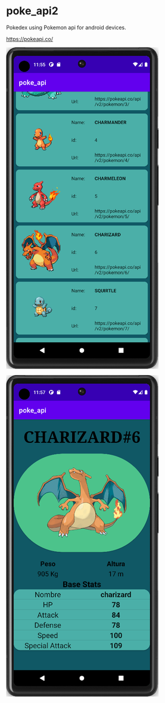# poke_api2
Pokedex using Pokemon api for android devices.

https://pokeapi.co/

![Home Screen](images/homeScreen.png)

![Pokemon Page](images/PokemonPage.png)